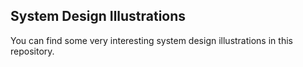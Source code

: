 ## System Design Illustrations

You can find some very interesting system design illustrations in this repository. 

